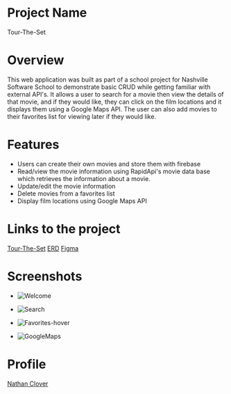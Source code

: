 # Project Name
Tour-The-Set

# Overview

This web application was built as part of a school project for Nashville Software School to demonstrate basic CRUD while getting familiar with external API's. It allows a user to search for a movie then view the details of that movie, and if they would like, they can click on the film locations and it displays them using a Google Maps API. The user can also add movies to their favorites list for viewing later if they would like.

# Features
- Users can create their own movies and store them with firebase
- Read/view the movie information using RapidApi's movie data base which retrieves the information about a movie.
- Update/edit the movie information
- Delete movies from a favorites list
- Display film locations using Google Maps API

# Links to the project
[Tour-The-Set](https://github.com/cloverww04/Tour-The-Set)
[ERD](https://lucid.app/lucidchart/invitations/accept/inv_70be997b-8b9a-4339-ae39-2844faf901f7)
[Figma](https://www.figma.com/file/7wuoiUjXWJD3sOdgpeWp9h/Tour-The-Set?type=design&node-id=0%3A1&mode=design&t=BhVOMMhwyx5sRt4k-1)

# Screenshots
- ![Welcome](https://github.com/cloverww04/Team-Roster/assets/84203439/a44d55cb-0dbe-4d3e-b29f-23d301be9fcf)

- ![Search](https://github.com/cloverww04/Team-Roster/assets/84203439/59bab283-962b-4d0e-968e-46fe54ea9740)

- ![Favorites-hover](https://github.com/cloverww04/Team-Roster/assets/84203439/46c9fff6-f400-4429-ba4d-40f4a4710897)

- ![GoogleMaps](https://github.com/cloverww04/Team-Roster/assets/84203439/120c1459-13c7-4839-8d22-63f77a07140a)

# Profile

[Nathan Clover](https://github.com/cloverww04)